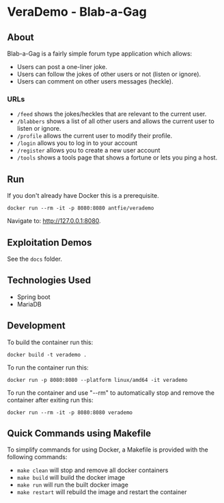 # VeraDemo - Blab-a-Gag

## About

Blab-a-Gag is a fairly simple forum type application which allows:
* Users can post a one-liner joke.
* Users can follow the jokes of other users or not (listen or ignore).
* Users can comment on other users messages (heckle).

### URLs

* `/feed` shows the jokes/heckles that are relevant to the current user.
* `/blabbers` shows a list of all other users and allows the current user to listen or ignore.
* `/profile` allows the current user to modify their profile.
* `/login` allows you to log in to your account
* `/register` allows you to create a new user account
* `/tools` shows a tools page that shows a fortune or lets you ping a host.


## Run

If you don't already have Docker this is a prerequisite.

```
docker run --rm -it -p 8080:8080 antfie/verademo
```

Navigate to: http://127.0.0.1:8080.

## Exploitation Demos

See the `docs` folder.

## Technologies Used

* Spring boot
* MariaDB

## Development

To build the container run this:
```
docker build -t verademo .
```

To run the container run this:
```
docker run -p 8080:8080 --platform linux/amd64 -it verademo
```

To run the container and use "--rm" to automatically stop and remove the container after exiting run this:
```
docker run --rm -it -p 8080:8080 verademo
```

## Quick Commands using Makefile

To simplify commands for using Docker, a Makefile is provided with the following commands:
- `make clean` will stop and remove all docker containers
- `make build` will build the docker image
- `make run` will run the built docker image
- `make restart` will rebuild the image and restart the container
